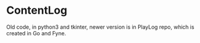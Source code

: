 # ContentLog
Old code, in python3 and tkinter, newer version is in PlayLog repo, which is created in Go and Fyne.
